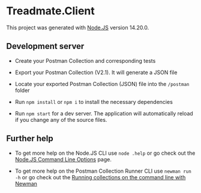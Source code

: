 # Treadmate.Client

This project was generated with [Node.JS](https://nodejs.dev/en/learn/) version 14.20.0.

## Development server

- Create your Postman Collection and corresponding tests

- Export your Postman Collection (V2.1). It will generate a JSON file

- Locate your exported Postman Collection (JSON) file into the `/postman` folder

- Run `npm install` or `npm i` to install the necessary dependencies 

- Run `npm start` for a dev server. The application will automatically reload if you change any of the source files.


## Further help

- To get more help on the Node.JS CLI use `node .help` or go check out the [Node.JS Command Line Options](https://nodejs.org/api/cli.html) page.

- To get more help on the Postman Collection Runner CLI  use `newman run -h` or go check out the [Running collections on the command line with Newman](https://learning.postman.com/docs/collections/using-newman-cli/command-line-integration-with-newman/)
